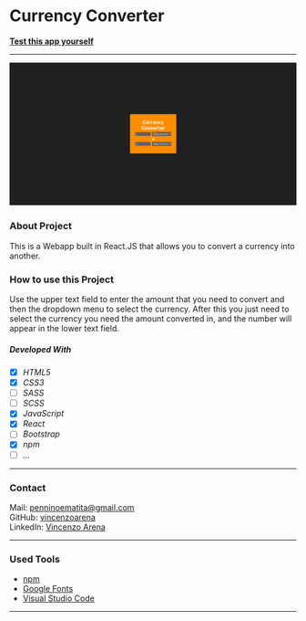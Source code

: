 # Currency Converter

**[Test this app yourself](https://my-new-currency-converter-react.vercel.app/)**

---

![Screenshot from Project](./currency-converter.png)

### About Project

This is a Webapp built in React.JS that allows you to convert a currency into another.

### How to use this Project

Use the upper text field to enter the amount that you need to convert and then the dropdown menu to select the currency. After this you just need to select the currency you need the amount converted in, and the number will appear in the lower text field.

##### Developed With

- [x] _HTML5_
- [x] _CSS3_
- [ ] _SASS_
- [ ] _SCSS_
- [x] _JavaScript_
- [x] _React_
- [ ] _Bootstrap_
- [x] _npm_
- [ ] _..._

---

### Contact

Mail: <penninoematita@gmail.com><br>
GitHub: [vincenzoarena](https://github.com/vincenzoarena)<br>
LinkedIn: [Vincenzo Arena](https://www.linkedin.com/in/vincenzo-arena-032a064b/)

---

### Used Tools

- [npm](https://www.npmjs.com/)
- [Google Fonts](https://fonts.google.com/)
- [Visual Studio Code](https://code.visualstudio.com/)

---
